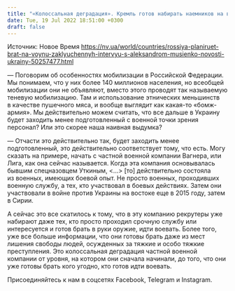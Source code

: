 ```yaml
---
title: "«Колоссальная деградация». Кремль готов набирать наемников на войну против Украины среди заключенных — интервью с экспертом"
date: Tue, 19 Jul 2022 18:51:00 +0300
draft: false
---
```

Источник: Новое Время https://nv.ua/world/countries/rossiya-planiruet-brat-na-voynu-zaklyuchennyh-intervyu-s-aleksandrom-musienko-novosti-ukrainy-50257477.html


— Поговорим об особенностях мобилизации в Российской Федерации. Мы понимаем, что у них более 140 миллионов населения, но всеобщей мобилизации они не объявляют, вместо этого проводят так называемую теневую мобилизацию. Там и использование этнических меньшинств в качестве пушечного мяса, и вообще выглядит как какая-то «бомж-армия». Мы действительно можем считать, что все дальше в Украину будет заходить менее подготовленный с военной точки зрения персонал? Или это скорее наша наивная выдумка?

— Отчасти это действительно так, будет заходить менее подготовленный, это действительно соответствует тому, что есть. Могу сказать на примере, начать с частной военной компании Вагнера, или Лига, как она сейчас называется. Когда эта компания основывалась бывшим спецназовцем Уткиным, <...> [то] действительно состояла из военных, имеющих боевой опыт. Не просто военных, проходивших военную службу, а тех, кто участвовал в боевых действиях. Затем они участвовали в войне против Украины на востоке еще в 2015 году, затем в Сирии.

А сейчас это все скатилось к тому, что в эту компанию рекрутеры уже набирают даже тех, кто просто проходил срочную службу или интересуется и готов брать в руки оружие, идти воевать. Более того, уже все больше информации, что они готовы брать даже из мест лишения свободы людей, осужденных за тяжкие и особо тяжкие преступления. Это колоссальная деградация частной военной компании от уровня, на котором они сначала начинали, до того, что они уже готовы брать кого угодно, кто готов идти воевать.

Присоединяйтесь к нам в соцсетях Facebook, Telegram и Instagram.
